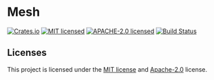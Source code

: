 # Mesh

[![Crates.io][crates-badge]][crates-url]
[![MIT licensed][mit-badge]][mit-url]
[![APACHE-2.0 licensed][apache-badge]][apache-url]
[![Build Status][actions-badge]][actions-url]

[crates-badge]: https://img.shields.io/crates/v/mesh.svg
[crates-url]: https://crates.io/crates/mesh
[mit-badge]: https://img.shields.io/badge/license-MIT-blue.svg
[mit-url]: https://github.com/roushou/mesh/blob/master/LICENSE-MIT
[apache-badge]: https://img.shields.io/badge/license-apache-blue.svg
[apache-url]: https://github.com/roushou/mesh/blob/master/LICENSE-APACHE
[actions-badge]: https://github.com/roushou/mesh/workflows/CI/badge.svg
[actions-url]: https://github.com/roushou/mesh/actions?query=workflow%3ACI+branch%3Amaster

## Licenses

This project is licensed under the [MIT license](./LICENSE-MIT) and [Apache-2.0](./LICENSE-APACHE) license.
